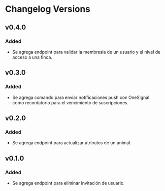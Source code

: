 # Changelog Versions

## v0.4.0
### Added
- Se agrega endpoint para validar la membresia de un usuario y el nivel de acceso a una finca.

## v0.3.0
### Added
- Se agrega comando para enviar notificaciones push con OneSignal como recordatorio para el vencimiento de suscripciones.

## v0.2.0
### Added
- Se agrega endpoint para actualizar atributos de un animal.

## v0.1.0
### Added
- Se agrega endpoint para eliminar invitación de usuario.
